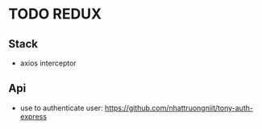 # TODO REDUX

## Stack

- axios interceptor

## Api

- use to authenticate user: https://github.com/nhattruongniit/tony-auth-express
